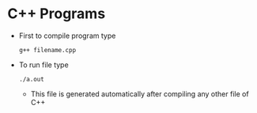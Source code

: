 #   C++ Programs

*   First to compile program type 

        g++ filename.cpp

*   To run file type 

        ./a.out

    *   This file is generated automatically after compiling any other file of C++

